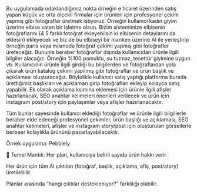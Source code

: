 Bu uygulamada odaklandığımız nokta örneğin e ticaret üzerinden satış yapan küçük ve orta ölçekli firmalar için ürünleri için profesyonel çekim yapmış gibi fotoğraflar üretmek istiyoruz. Örneğin kullanıcı kadın giyim üzerine elbise satan bir işletme olsun. Bizim sistemimize elbisenin fotoğraflarını (4 5 farklı fotoğraf ekleyebilsin ki elbisenin detaylarını da eklesin) ekleyecek ve biz de bu elbiseyi bir manken üzerine AI ile yerleştirip örneğin paris veya milanoda fotoğraf çekimi yapmış gibi fotoğraflar üreteceğiz. Bununla beraber fotoğraflar dışında kullanıcıdan ürünle ilgili bilgiler alacağız. Örneğin %100 pamuklu, su tutmaz, tesettür giyimine uygun vb. Kullanıcının ürünle ilgili girdiği bu bilgilerden ve fotoğraflardan yola çıkarak ürün katalog çekimi yapılmış gibi fotoğraflar ve ürün başlık ve açıklaması oluşturacağız. Böylelikle kullanıcı satış yaptığı platforma burada ürettiğimiz başlıkları ve açıklamarı girip fotoğrafları ekleyip kolayca satış yapabilir. Ek olarak açıklama ksımına eklemesi için ürünle ilgili afişler hazırlanacak, SEO anahtar kelimeleri önerileri verilecek ve ürün için instagram post/story için paylaşımlar veya afişler hazırlanacaktır.

Tüm bunlar sayesinde kullanıcı eklediği fotoğraflar ve ürünle ilgili bilgilierle beraber elde edeceği profesyonel çekimler, ürün başlığı ve açıklaması, SEO anahtar kelimeleri, afişler ve instagram story/post için oluşturulan görsellerle berbaer kolaylıkla ürününü pazarlayabilecektir. 

Örnek uygulama: Pebblely

📌 Temel Mantık:
Her plan, kullanıcıya belirli sayıda ürün hakkı verir.

Her ürün için tüm AI çıktıları (fotoğraf, başlık, açıklama, afiş, post/story) üretilebilir.

Planlar arasında “hangi çıktılar destekleniyor?” farklılığı olabilir.

